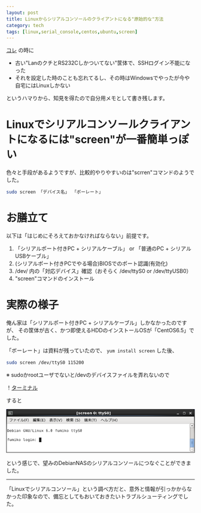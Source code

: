 ```yaml
---
layout: post
title: Linuxからシリアルコンソールのクライアントになる"原始的な"方法
category: tech
tags: [linux,serial_console,centos,ubuntu,screen]
---
```


[コレ](/tech/2016/01/13/md-raid-hdd-restore) の時に

+ 古い"LanのクチとRS232Cしかついてない"筐体で、SSHログイン不能になった
+ それを設定した時のことも忘れてるし、その時はWindowsでやったが今や自宅にはLinuxしかない

というハマりから、知見を得たので自分用メモとして書き残します。

# Linuxでシリアルコンソールクライアントになるには"screen"が一番簡単っぽい

色々と手段があるようですが、比較的やりやすいのは"scrren"コマンドのようでした。

```bash
sudo screen 「デバイス名」 「ボーレート」
```

# お膳立て

以下は「はじめにそろえておかなければならない」前提です。

1. 「シリアルポート付きPC + シリアルケーブル」 or 「普通のPC + シリアルUSBケーブル」
0. (シリアルポート付きPCでやる場合)BIOSでのポート認識(有効化)
0. /dev/ 内の「対応デバイス」確認（おそらく /dev/ttyS0 or /dev/ttyUSB0）
0. "screen"コマンドのインストール

# 実際の様子

俺ん家は「シリアルポート付きPC + シリアルケーブル」しかなかったのですが、
その筐体が古く、かつ即使えるHDDのインストールOSが「CentOS6.5」でした。

「ボーレート」は資料が残っていたので、 `yum install screen` した後、

```bash
sudo screen /dev/ttyS0 115200
```
※ sudoかrootユーザでないと/devのデバイスファイルを弄れないので


！[ターミナル](/images/2016-01-14-screen.png)

すると

![接続後](/images/2016-01-14-ttyS0-connected.png)

という感じで、望みのDebianNASのシリアルコンソールにつなぐことができました。

---

「Linuxでシリアルコンソール」という調べ方だと、意外と情報が引っかからなかった印象なので、備忘としてもおいておきたいトラブルシューティングでした。
